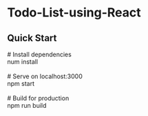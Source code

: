 # Todo-List-using-React

<h2>Quick Start</h2>
<p>
  # Install dependencies<br>
  num install<br><br>
  # Serve on localhost:3000<br>
  npm start<br><br>
  # Build for production<br>
  npm run build<br>
</p>
